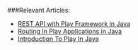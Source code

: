 ###Relevant Articles:
- [REST API with Play Framework in Java](http://www.nklkarthi.com/rest-api-with-play)
- [Routing In Play Applications in Java](http://www.nklkarthi.com/routing-in-play)
- [Introduction To Play In Java](http://www.nklkarthi.com/java-intro-to-the-play-framework)
